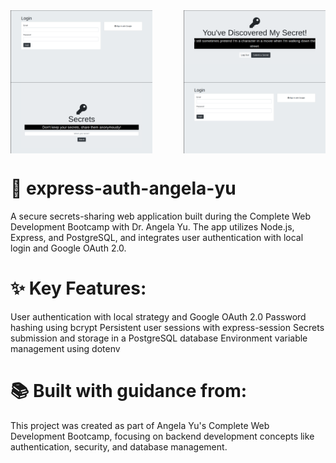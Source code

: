 <div style="display: flex; justify-content: space-between;">
  <img src="assets/Screenshot%20from%202025-01-10%2008-28-52.png" alt="App Screenshot 1" width="45%" />
  <img src="assets/Screenshot%20from%202025-01-10%2008-29-12.png" alt="App Screenshot 2" width="45%" />
</div>
<div style="display: flex; justify-content: space-between;">
  <img src="assets/Screenshot%20from%202025-01-10%2008-29-19.png" alt="App Screenshot 3" width="45%" />
  <img src="assets/Screenshot%20from%202025-01-10%2008-28-52.png" alt="App Screenshot 4" width="45%" />
</div>


# 🔐 express-auth-angela-yu

A secure secrets-sharing web application built during the Complete Web Development Bootcamp with Dr. Angela Yu. The app utilizes Node.js, Express, and PostgreSQL, and integrates user authentication with local login and Google OAuth 2.0.

# ✨ Key Features:

User authentication with local strategy and Google OAuth 2.0
Password hashing using bcrypt
Persistent user sessions with express-session
Secrets submission and storage in a PostgreSQL database
Environment variable management using dotenv

# 📚 Built with guidance from:
This project was created as part of Angela Yu's Complete Web Development Bootcamp, focusing on backend development concepts like authentication, security, and database management.
